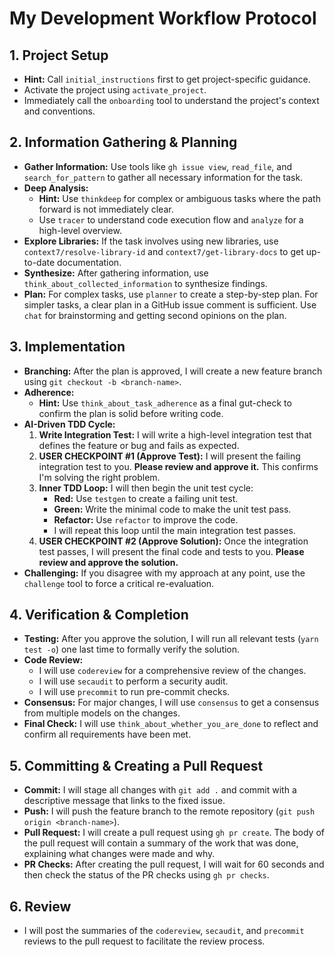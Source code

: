 # My Development Workflow Protocol

## 1. Project Setup
*   **Hint:** Call `initial_instructions` first to get project-specific guidance.
*   Activate the project using `activate_project`.
*   Immediately call the `onboarding` tool to understand the project's context and conventions.

## 2. Information Gathering & Planning
*   **Gather Information:** Use tools like `gh issue view`, `read_file`, and `search_for_pattern` to gather all necessary information for the task.
*   **Deep Analysis:** 
    *   **Hint:** Use `thinkdeep` for complex or ambiguous tasks where the path forward is not immediately clear.
    *   Use `tracer` to understand code execution flow and `analyze` for a high-level overview.
*   **Explore Libraries:** If the task involves using new libraries, use `context7/resolve-library-id` and `context7/get-library-docs` to get up-to-date documentation.
*   **Synthesize:** After gathering information, use `think_about_collected_information` to synthesize findings.
*   **Plan:** For complex tasks, use `planner` to create a step-by-step plan. For simpler tasks, a clear plan in a GitHub issue comment is sufficient. Use `chat` for brainstorming and getting second opinions on the plan.

## 3. Implementation
*   **Branching:** After the plan is approved, I will create a new feature branch using `git checkout -b <branch-name>`.
*   **Adherence:** 
    *   **Hint:** Use `think_about_task_adherence` as a final gut-check to confirm the plan is solid before writing code.
*   **AI-Driven TDD Cycle:**
    1.  **Write Integration Test:** I will write a high-level integration test that defines the feature or bug and fails as expected.
    2.  **USER CHECKPOINT #1 (Approve Test):** I will present the failing integration test to you. **Please review and approve it.** This confirms I'm solving the right problem.
    3.  **Inner TDD Loop:** I will then begin the unit test cycle:
        *   **Red:** Use `testgen` to create a failing unit test.
        *   **Green:** Write the minimal code to make the unit test pass.
        *   **Refactor:** Use `refactor` to improve the code.
        *   I will repeat this loop until the main integration test passes.
    4.  **USER CHECKPOINT #2 (Approve Solution):** Once the integration test passes, I will present the final code and tests to you. **Please review and approve the solution.**
*   **Challenging:** If you disagree with my approach at any point, use the `challenge` tool to force a critical re-evaluation.

## 4. Verification & Completion
*   **Testing:** After you approve the solution, I will run all relevant tests (`yarn test -o`) one last time to formally verify the solution.
*   **Code Review:**
    *   I will use `codereview` for a comprehensive review of the changes.
    *   I will use `secaudit` to perform a security audit.
    *   I will use `precommit` to run pre-commit checks.
*   **Consensus:** For major changes, I will use `consensus` to get a consensus from multiple models on the changes.
*   **Final Check:** I will use `think_about_whether_you_are_done` to reflect and confirm all requirements have been met.

## 5. Committing & Creating a Pull Request
*   **Commit:** I will stage all changes with `git add .` and commit with a descriptive message that links to the fixed issue.
*   **Push:** I will push the feature branch to the remote repository (`git push origin <branch-name>`).
*   **Pull Request:** I will create a pull request using `gh pr create`. The body of the pull request will contain a summary of the work that was done, explaining what changes were made and why.
*   **PR Checks:** After creating the pull request, I will wait for 60 seconds and then check the status of the PR checks using `gh pr checks`.

## 6. Review
*   I will post the summaries of the `codereview`, `secaudit`, and `precommit` reviews to the pull request to facilitate the review process.